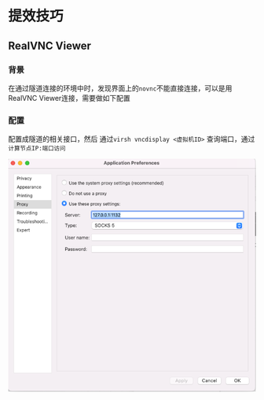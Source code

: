 # 提效技巧

## RealVNC Viewer

### 背景

在通过隧道连接的环境中时，发现界面上的`novnc`不能直接连接，可以是用RealVNC Viewer连接，需要做如下配置

### 配置

配置成隧道的相关接口，然后 通过`virsh vncdisplay <虚拟机ID>` 查询端口，通过 `计算节点IP:端口访问`

![image-20250326185143957](./%E6%8F%90%E6%95%88%E6%8A%80%E5%B7%A7/images//image-20250326185143957.png)

